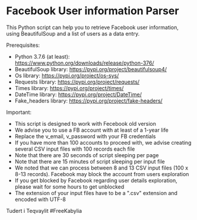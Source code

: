 # Facebook User information Parser

This Python script can help you to retrieve Facebook user information, using BeautifulSoup and a list of users as a data entry.

Prerequisites:
- Python 3.7.6 (at least): https://www.python.org/downloads/release/python-376/
- BeautifulSoup library: https://pypi.org/project/beautifulsoup4/
- Os library: https://pypi.org/project/os-sys/
- Requests library: https://pypi.org/project/requests/
- Times library: https://pypi.org/project/times/
- DateTime library: https://pypi.org/project/DateTime/
- Fake_headers library: https://pypi.org/project/fake-headers/


Important:
- This script is designed to work with Fecebook old version 
- We advise you to use a FB account with at least of a 1-year life
- Replace the v_email, v_password with your FB credentials
- If you have more than 100 accounts to proceed with, we advise creating several CSV input files with 100 records each file
- Note that there are 30 seconds of script sleeping per page
- Note that there are 15 minutes of script sleeping per input file
- We noted that we can process between 8 and 13 CSV input files (100 x 8-13 records). Facebook may  block the account from users exploration
- If you get blocked by Facebook regarding user details exploration, please wait for some hours to get unblocked
- The extension of your input files have to be a ".csv" extension and encoded with UTF-8



Tudert i Teqvaylit
#FreeKabylia
